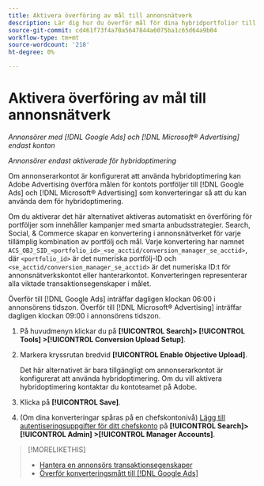 ```yaml
---
title: Aktivera överföring av mål till annonsnätverk
description: Lär dig hur du överför mål för dina hybridportfolior till [!DNL Google Ads] och [!DNL Microsoft® Advertising].
source-git-commit: cd461f73f4a70a5647844a6075ba1c65d64a9b04
workflow-type: tm+mt
source-wordcount: '218'
ht-degree: 0%

---
```


# Aktivera överföring av mål till annonsnätverk

*Annonsörer med [!DNL Google Ads] och [!DNL Microsoft® Advertising] endast konton*

*Annonsörer endast aktiverade för hybridoptimering*

Om annonserarkontot är konfigurerat att använda hybridoptimering kan Adobe Advertising överföra målen för kontots portföljer till [!DNL Google Ads] och [!DNL Microsoft® Advertising] som konverteringar så att du kan använda dem för hybridoptimering.

Om du aktiverar det här alternativet aktiveras automatiskt en överföring för portföljer som innehåller kampanjer med smarta anbudsstrategier. Search, Social, &amp; Commerce skapar en konvertering i annonsnätverket för varje tillämplig kombination av portfölj och mål. Varje konvertering har namnet `ACS_OBJ_SID_<portfolio_id>_<se_acctid/conversion_manager_se_acctid>`, där `<portfolio_id>` är det numeriska portfölj-ID och `<se_acctid/conversion_manager_se_acctid>` är det numeriska ID:t för annonsnätverkskontot eller hanterarkontot. Konverteringen representerar alla viktade transaktionsegenskaper i målet.

Överför till [!DNL Google Ads] inträffar dagligen klockan 06:00 i annonsörens tidszon. Överför till [!DNL Microsoft® Advertising] inträffar dagligen klockan 09:00 i annonsörens tidszon.

<!-- Note to self: Conversions tracked by Google Ads and by the Microsoft Advertising universal event tracking (UET) tag aren't re-uploaded to the ad networks. -->

1. På huvudmenyn klickar du på **[!UICONTROL Search]> [!UICONTROL Tools] >[!UICONTROL Conversion Upload Setup]**.

1. Markera kryssrutan bredvid **[!UICONTROL Enable Objective Upload]**.

   Det här alternativet är bara tillgängligt om annonserarkontot är konfigurerat att använda hybridoptimering. Om du vill aktivera hybridoptimering kontaktar du kontoteamet på Adobe.

1. Klicka på **[!UICONTROL Save]**.

1. (Om dina konverteringar spåras på en chefskontonivå) [Lägg till autentiseringsuppgifter för ditt chefskonto](/help/search-social-commerce/admin/manager-accounts.md) på **[!UICONTROL Search]> [!UICONTROL Admin] >[!UICONTROL Manager Accounts]**.

>[!MORELIKETHIS]
>
>* [Hantera en annonsörs transaktionsegenskaper](/help/search-social-commerce/admin/transaction-properties/transaction-property-about.md)
>* [Överför konverteringsmått till [!DNL Google Ads]](conversion-metrics-upload-to-google.md)

